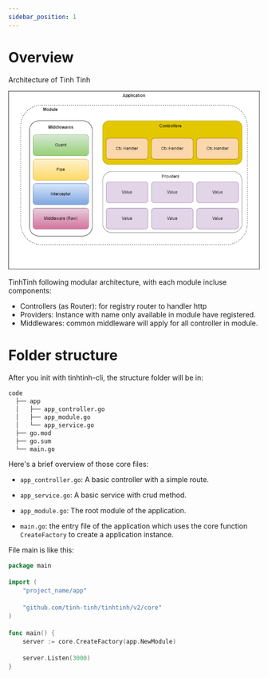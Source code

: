 ```yaml
---
sidebar_position: 1
---
```


# Overview

Architecture of Tinh Tinh

![image](./img/overview.png)

TinhTinh following modular architecture, with each module incluse components:

- Controllers (as Router): for registry router to handler http
- Providers: Instance with name only available in module have registered.
- Middlewares: common middleware will apply for all controller in module.

# Folder structure 

After you init with tinhtinh-cli, the structure folder will be in:

```
code
  ├── app 
  │   ├── app_controller.go
  │   ├── app_module.go
  │   └── app_service.go
  ├── go.mod
  ├── go.sum
  └── main.go
```

Here's a brief overview of those core files:

- `app_controller.go`: A basic controller with a simple route.

- `app_service.go`: A basic service with crud method.

- `app_module.go`: The root module of the application.

- `main.go`: the entry file of the application which uses the core function `CreateFactory` to create a application instance.

File main is like this:

```go
package main

import (
	"project_name/app"

	"github.com/tinh-tinh/tinhtinh/v2/core"
)

func main() {
	server := core.CreateFactory(app.NewModule)

	server.Listen(3000)
}
```